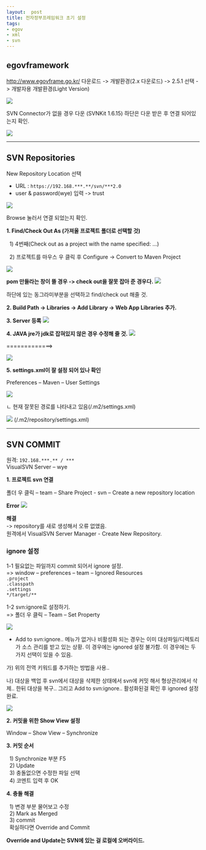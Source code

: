 ```yaml
---
layout:  post
title: 전자정부프레임워크 초기 설정
tags:
- egov
- xml
- svn
---
```


## egovframework

http://www.egovframe.go.kr/
다운로드 -> 개발환경(2.x 다운로드) -> 2.5.1 선택 -> 개발자용 개발환경(Light Version)

[![](/assets/img/egov1.jpg)](/assets/img/egov1.jpg)

SVN Connector가 없을 경우 다운 (SVNKit 1.6.15)
하단은 다운 받은 후 연결 되어있는지 확인.

[![](/assets/img/egov2.jpg)](/assets/img/egov2.jpg)

***

## SVN Repositories

New Repository Location 선택
- URL : `https://192.168.***.**/svn/***2.0`
- user & password(wye) 입력
-> trust

[![](/assets/img/egov3.jpg)](/assets/img/egov3.jpg)

Browse 눌러서 연결 되었는지 확인.

**1. Find/Check Out As (가져올 프로젝트 폴더로 선택할 것)**

&nbsp; 1) 4번째(Check out as a project with the name specified: ...)

&nbsp; 2) 프로젝트를 마우스 우 클릭 후  Configure -> Convert to Maven Project

[![](/assets/img/egov4.jpg)](/assets/img/egov4.jpg)

**pom 만들라는 창이 뜰 경우 -> check out을 잘못 잡아 준 경우다.**
[![](/assets/img/egov5.jpg)](/assets/img/egov5.jpg)

하단에 있는 동그라미부분을 선택하고 find/check out 해줄 것.

**2. Build Path -> Libraries -> Add Library -> Web App Libraries 추가.**

**3. Server 등록**
[![](/assets/img/egov6.jpg)](/assets/img/egov6.jpg)

**4. JAVA jre가 jdk로 잡혀있지 않은 경우 수정해 줄 것.**
[![](/assets/img/egov7.jpg)](/assets/img/egov7.jpg)

=============>

[![](/assets/img/egov8.jpg)](/assets/img/egov8.jpg)

**5. settings.xml이 잘 설정 되어 있나 확인**

Preferences – Maven – User Settings

[![](/assets/img/egov9.jpg)](/assets/img/egov9.jpg)

 ㄴ 현재 잘못된 경로를 나타내고 있음(/.m2/settings.xml)

[![](/assets/img/egov10.jpg)](/assets/img/egov10.jpg)
(/.m2/repository/settings.xml)

***

## SVN COMMIT

원격: `192.168.***.** / ***`  
VisualSVN Server – wye

**1. 프로젝트 svn 연결**

폴더 우 클릭 – team – Share Project - svn – Create a new repository location

**Error**
[![](/assets/img/egov11.jpg)](/assets/img/egov11.jpg)

**해결**  
-> repository를 새로 생성해서 오류 없앴음.  
원격에서 VisualSVN Server Manager - Create New Repository.


### ignore 설정
1-1 필요없는 파일까지 commit 되어서 ignore 설정.  
=> window – preferences – team – Ignored Resources  
`.project`  
`.classpath`  
`.settings`  
`*/target/**`  

1-2 svn:ignore로 설정하기.  
=> 폴더 우 클릭 – Team – Set Property 

[![](/assets/img/egov12.jpg)](/assets/img/egov12.jpg)

* Add to svn:ignore.. 메뉴가 없거나 비활성화 되는 경우는 이미 대상파일/디렉토리가 소스 관리를 받고 있는 상황. 이 경우에는 ignored 설정 불가함.
이 경우에는 두 가지 선택이 있을 수 있음.

가) 위의 전역 키워드를 추가하는 방법을 사용..

나) 대상을 백업 후 svn에서 대상을 삭제한 상태에서 svn에 커밋 해서 형상관리에서 삭제.. 한뒤 대상을 복구.. 그리고 Add to svn:ignore.. 활성화된걸 확인 후 ignored 설정완료.

[![](/assets/img/egov13.jpg)](/assets/img/egov13.jpg)

**2. 커밋을 위한 Show View 설정**

Window – Show View – Synchronize

**3. 커밋 순서**

&nbsp; 1) Synchronize 부분 F5  
&nbsp; 2) Update  
&nbsp; 3) 충돌없으면 수정한 파일 선택  
&nbsp; 4) 코멘트 입력 후 OK

**4. 충돌 해결**

&nbsp; 1) 변경 부분 물어보고 수정  
&nbsp; 2) Mark as Merged  
&nbsp; 3) commit  
&nbsp; 확실하다면 Override and Commit

**Override and Update는 SVN에 있는 걸 로컬에 오버라이드.**


